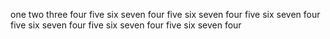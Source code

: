 one
two
three
four
five
six
seven
four
five
six
seven
four
five
six
seven
four
five
six
seven
four
five
six
seven
four
five
six
seven
four
